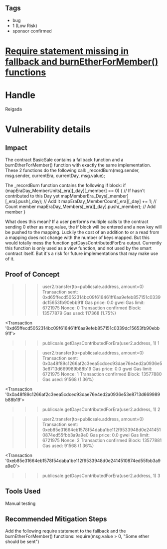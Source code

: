 ## Tags

- bug
- 1 (Low Risk)
- sponsor confirmed

# [Require statement missing in fallback and burnEtherForMember() functions](https://github.com/code-423n4/2021-11-bootfinance-findings/issues/137) 

# Handle

Reigada


# Vulnerability details

## Impact
The contract BasicSale contains a fallback function and a burnEtherForMember() function with exactly the same implementation. These 2 functions do the following call:
_recordBurn(msg.sender, msg.sender, currentEra, currentDay, msg.value);

The _recordBurn function contains the following if block:
if (mapEraDay_MemberUnits[_era][_day][_member] == 0) {                              // If hasn't contributed to this Day yet
    mapMemberEra_Days[_member][_era].push(_day);                                    // Add it
    mapEraDay_MemberCount[_era][_day] += 1;                                         // Count member
    mapEraDay_Members[_era][_day].push(_member);                                    // Add member
}

What does this mean? If a user performs multiple calls to the contract sending 0 ether as msg.value, the if block will be entered and a new key will be pushed to the mapping. Luckily the cost of an addition to or a read from a mapping does not change with the number of keys mapped. But this would totally mess the function getDaysContributedForEra output. Currently this function is only used as a view function, and not used by the smart contract itself. But it's a risk for future implementations that may make use of it.

## Proof of Concept
>>> user2.transfer(to=publicsale.address, amount=0)
Transaction sent: 0xd65ffecd5052314bc09f616461ff6aa9efeb857151c0339dc15653fb90ebb91f
  Gas price: 0.0 gwei   Gas limit: 6721975   Nonce: 0
  Transaction confirmed   Block: 13577879   Gas used: 117368 (1.75%)

<Transaction '0xd65ffecd5052314bc09f616461ff6aa9efeb857151c0339dc15653fb90ebb91f'>

>>> publicsale.getDaysContributedForEra(user2.address, 1)
1

>>> user2.transfer(to=publicsale.address, amount=0)
Transaction sent: 0x0a48f89c1266af2c3eea5cdcec93dae76e4ed2a0936e53e8713d669989b88b19
  Gas price: 0.0 gwei   Gas limit: 6721975   Nonce: 1
  Transaction confirmed   Block: 13577880   Gas used: 91568 (1.36%)

<Transaction '0x0a48f89c1266af2c3eea5cdcec93dae76e4ed2a0936e53e8713d669989b88b19'>

>>> publicsale.getDaysContributedForEra(user2.address, 1)
2

>>> user2.transfer(to=publicsale.address, amount=0)
Transaction sent: 0xeb85e31664eb1578f54daba1be112f9533948d0e2414510874ed55fbb3a9a9e0
  Gas price: 0.0 gwei   Gas limit: 6721975   Nonce: 2
  Transaction confirmed   Block: 13577881   Gas used: 91568 (1.36%)

<Transaction '0xeb85e31664eb1578f54daba1be112f9533948d0e2414510874ed55fbb3a9a9e0'>

>>> publicsale.getDaysContributedForEra(user2.address, 1)
3

## Tools Used
Manual testing

## Recommended Mitigation Steps
Add the following require statement to the fallback and the burnEtherForMember() functions:
require(msg.value > 0, "Some ether should be sent")

